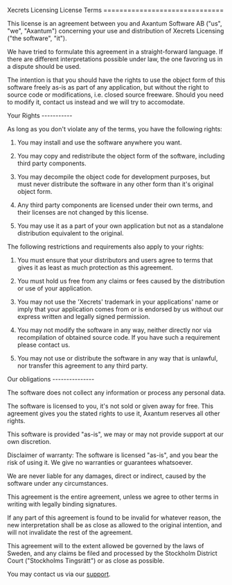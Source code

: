 ﻿Xecrets Licensing License Terms ==============================

This license is an agreement between you and Axantum Software AB ("us", "we", "Axantum") concerning
your use and distribution of Xecrets Licensing ("the software", "it").

We have tried to formulate this agreement in a straight-forward language. If there are different
interpretations possible under law, the one favoring us in a dispute should be used.

The intention is that you should have the rights to use the object form of this software freely
as-is as part of any application, but without the right to source code or modifications, i.e. closed
source freeware. Should you need to modify it, contact us instead and we will try to accomodate.

Your Rights -----------

As long as you don't violate any of the terms, you have the following rights:

1. You may install and use the software anywhere you want.

2. You may copy and redistribute the object form of the software, including third party components.

3. You may decompile the object code for development purposes, but must never distribute the
software in any other form than it's original object form.

4. Any third party components are licensed under their own terms, and their licenses are not changed
by this license.

5. You may use it as a part of your own application but not as a standalone distribution equivalent
to the original.

The following restrictions and requirements also apply to your rights:

1. You must ensure that your distributors and users agree to terms that gives it as least as much
protection as this agreement.

2. You must hold us free from any claims or fees caused by the distribution or use of your
application.

3. You may not use the 'Xecrets' trademark in your applications' name or imply that your application
comes from or is endorsed by us without our express written and legally signed permission.

4. You may not modify the software in any way, neither directly nor via recompilation of obtained
source code. If you have such a requirement please contact us.

5. You may not use or distribute the software in any way that is unlawful, nor transfer this
agreement to any third party.

Our obligations ---------------

The software does not collect any information or process any personal data.

The software is licensed to you, it's not sold or given away for free. This agreement gives you the
stated rights to use it, Axantum reserves all other rights.

This software is provided "as-is", we may or may not provide support at our own discretion.

Disclaimer of warranty: The software is licensed "as-is", and you bear the risk of using it. We give
no warranties or guarantees whatsoever.

We are never liable for any damages, direct or indirect, caused by the software under any
circumstances.

This agreement is the entire agreement, unless we agree to other terms in writing with legally
binding signatures.

If any part of this agreement is found to be invalid for whatever reason, the new interpretation
shall be as close as allowed to the original intention, and will not invalidate the rest of the
agreement.

This agreement will to the extent allowed be governed by the laws of Sweden, and any claims be filed
and processed by the Stockholm District Court ("Stockholms Tingsrätt") or as close as possible.

You may contact us via our [support](https://www.axantum.com/support 'Xecrets Support').